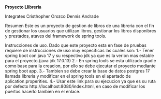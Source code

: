 **Proyecto Llibreria**

Integrates
Cristhopher Orozco
Dennis Andrade

Resumen
Este es un proyecto de gestion de libros de una libreria con el fin de gestionar los usuarios que utilizan libros, 
gestionar los libros disponibres y prestados, ataves del framework de spring tools.

Instrucciones de uso.
Dado que este proyecto esta en fase de pruebas requiere de instrucciones de uso muy especificas las cuales son:
1.- Tener spring boot con java 17 y su respectivo jdk ya que es la verion mas estable para el proyecto.(java jdk 17.0.13)
2.- En spring tools se esta utilizado gradle como base para la creacion, por ello se debe ejecutar el proyecto mediante spring boot app.
3.- Tambien se debe crear la base de datos postgres 17 llamada libreria y modificar en el spring tools en el apartado de aplication.properities.
4.- Usar este link para su ejecucion ya que es su ruta por defecto http://localhost:8080/index.html, en caso de modificar los puertos hacerlo tambien en el enlace.
